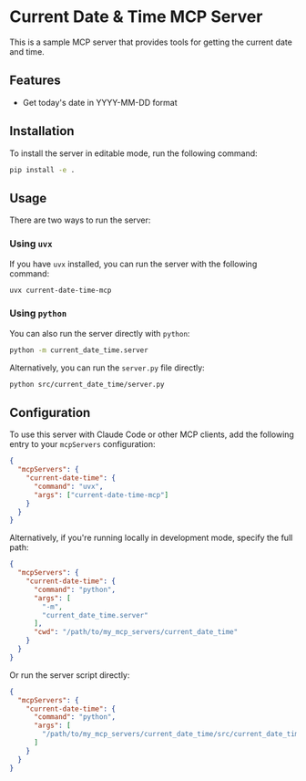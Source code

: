 # Current Date & Time MCP Server

This is a sample MCP server that provides tools for getting the current date and time.

## Features

- Get today's date in YYYY-MM-DD format

## Installation

To install the server in editable mode, run the following command:

```bash
pip install -e .
```

## Usage

There are two ways to run the server:

### Using `uvx`

If you have `uvx` installed, you can run the server with the following command:

```bash
uvx current-date-time-mcp
```

### Using `python`

You can also run the server directly with `python`:

```bash
python -m current_date_time.server
```

Alternatively, you can run the `server.py` file directly:

```bash
python src/current_date_time/server.py
```

## Configuration

To use this server with Claude Code or other MCP clients, add the following entry to your `mcpServers` configuration:

```json
{
  "mcpServers": {
    "current-date-time": {
      "command": "uvx",
      "args": ["current-date-time-mcp"]
    }
  }
}
```

Alternatively, if you're running locally in development mode, specify the full path:

```json
{
  "mcpServers": {
    "current-date-time": {
      "command": "python",
      "args": [
        "-m",
        "current_date_time.server"
      ],
      "cwd": "/path/to/my_mcp_servers/current_date_time"
    }
  }
}
```

Or run the server script directly:

```json
{
  "mcpServers": {
    "current-date-time": {
      "command": "python",
      "args": [
        "/path/to/my_mcp_servers/current_date_time/src/current_date_time/server.py"
      ]
    }
  }
}
```
